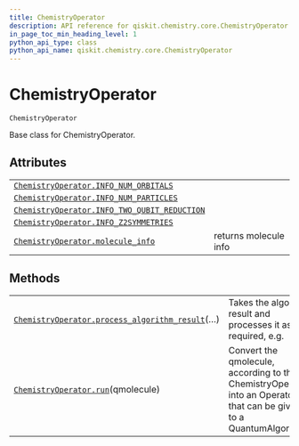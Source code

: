 ```yaml
---
title: ChemistryOperator
description: API reference for qiskit.chemistry.core.ChemistryOperator
in_page_toc_min_heading_level: 1
python_api_type: class
python_api_name: qiskit.chemistry.core.ChemistryOperator
---
```


# ChemistryOperator

<span id="qiskit.chemistry.core.ChemistryOperator" />

`ChemistryOperator`

Base class for ChemistryOperator.

## Attributes

|                                                                                                                                                                                     |                       |
| ----------------------------------------------------------------------------------------------------------------------------------------------------------------------------------- | --------------------- |
| [`ChemistryOperator.INFO_NUM_ORBITALS`](qiskit.chemistry.core.ChemistryOperator.INFO_NUM_ORBITALS "qiskit.chemistry.core.ChemistryOperator.INFO_NUM_ORBITALS")                      |                       |
| [`ChemistryOperator.INFO_NUM_PARTICLES`](qiskit.chemistry.core.ChemistryOperator.INFO_NUM_PARTICLES "qiskit.chemistry.core.ChemistryOperator.INFO_NUM_PARTICLES")                   |                       |
| [`ChemistryOperator.INFO_TWO_QUBIT_REDUCTION`](qiskit.chemistry.core.ChemistryOperator.INFO_TWO_QUBIT_REDUCTION "qiskit.chemistry.core.ChemistryOperator.INFO_TWO_QUBIT_REDUCTION") |                       |
| [`ChemistryOperator.INFO_Z2SYMMETRIES`](qiskit.chemistry.core.ChemistryOperator.INFO_Z2SYMMETRIES "qiskit.chemistry.core.ChemistryOperator.INFO_Z2SYMMETRIES")                      |                       |
| [`ChemistryOperator.molecule_info`](qiskit.chemistry.core.ChemistryOperator.molecule_info "qiskit.chemistry.core.ChemistryOperator.molecule_info")                                  | returns molecule info |

## Methods

|                                                                                                                                                                                        |                                                                                                                     |
| -------------------------------------------------------------------------------------------------------------------------------------------------------------------------------------- | ------------------------------------------------------------------------------------------------------------------- |
| [`ChemistryOperator.process_algorithm_result`](qiskit.chemistry.core.ChemistryOperator.process_algorithm_result "qiskit.chemistry.core.ChemistryOperator.process_algorithm_result")(…) | Takes the algorithm result and processes it as required, e.g.                                                       |
| [`ChemistryOperator.run`](qiskit.chemistry.core.ChemistryOperator.run "qiskit.chemistry.core.ChemistryOperator.run")(qmolecule)                                                        | Convert the qmolecule, according to the ChemistryOperator, into an Operator that can be given to a QuantumAlgorithm |

